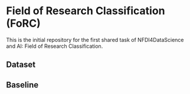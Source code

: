 # Field of Research Classification (FoRC)

This is the initial repository for the first shared task of NFDI4DataScience and AI: Field of Research Classification.

## Dataset

## Baseline

